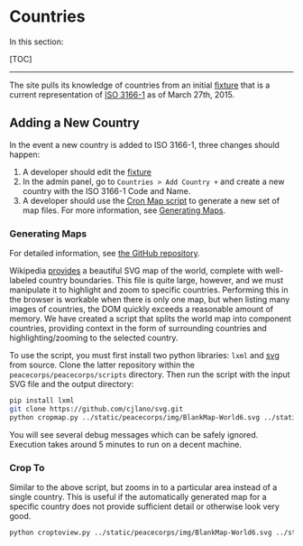 <h1>Countries</h1>
In this section:

[TOC]

<hr>

The site pulls its knowledge of countries from an initial [fixture](https://github.com/Threespot/peacecorps-site/blob/master/peacecorps/peacecorps/fixtures/countries.yaml) that is a current representation of [ISO 3166-1](http://en.wikipedia.org/wiki/ISO_3166-1) as of March 27th, 2015.

## Adding a New Country
In the event a new country is added to ISO 3166-1, three changes should happen:

1. A developer should edit the [fixture](https://github.com/Threespot/peacecorps-site/blob/master/peacecorps/peacecorps/fixtures/countries.yaml)
2. In the admin panel, go to `Countries > Add Country +` and create a new country with the ISO 3166-1 Code and Name.
3. A developer should use the [Cron Map script](https://github.com/Threespot/peacecorps-site/tree/master/peacecorps/peacecorps/scripts) to generate a new set of map files. For more information, see [Generating Maps](#generating-maps).

### Generating Maps

For detailed information, see [the GitHub repository](https://github.com/Threespot/peacecorps-site/blob/master/peacecorps/peacecorps/scripts/README.md).

Wikipedia [provides](http://en.wikipedia.org/wiki/File:BlankMap-World6.svg) a
beautiful SVG map of the world, complete with well-labeled country boundaries.
This file is quite large, however, and we must manipulate it to highlight and
zoom to specific countries. Performing this in the browser is workable when
there is only one map, but when listing many images of countries, the DOM
quickly exceeds a reasonable amount of memory. We have created a script that
splits the world map into component countries, providing context in the form of
surrounding countries and highlighting/zooming to the selected country.

To use the script, you must first install two python libraries: `lxml` and
[svg](https://github.com/cjlano/svg) from source. Clone the latter repository
within the `peacecorps/peacecorps/scripts` directory. Then run the script with the input SVG file
and the output directory:

```bash
pip install lxml
git clone https://github.com/cjlano/svg.git
python cropmap.py ../static/peacecorps/img/BlankMap-World6.svg ../static/peacecorps/img/countries/
```

You will see several debug messages which can be safely ignored. Execution
takes around 5 minutes to run on a decent machine.

### Crop To

Similar to the above script, but zooms in to a particular area instead of a
single country. This is useful if the automatically generated map for a specific country does not provide 
sufficient detail or otherwise look very good.

```bash
python croptoview.py ../static/peacecorps/img/BlankMap-World6.svg ../static/peacecorps/img/countries/esc.svg 700 560 125 125
```